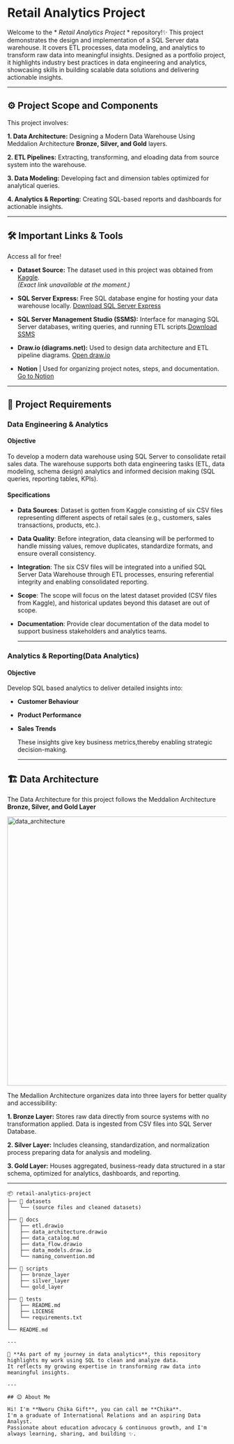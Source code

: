 # Retail Analytics Project

Welcome to the * *Retail Analytics Project* * repository!✨
This project demonstrates the design and implementation of a SQL Server data warehouse. It covers ETL processes, data modeling, and analytics to transform raw data into meaningful insights. Designed as a portfolio project, it highlights industry best practices in data engineering and analytics, showcasing skills in building scalable data solutions and delivering actionable insights.

---

## ⚙️ Project Scope and Components
This project involves:

   **1. Data Architecture:** Designing a Modern Data Warehouse Using Meddalion Architecture **Bronze, Silver, and Gold** layers.
   
   **2. ETL Pipelines:** Extracting, transforming, and eloading data from source system into the warehouse.
   
   **3. Data Modeling:** Developing fact and dimension tables optimized for analytical queries.
   
   **4. Analytics & Reporting:** Creating SQL-based reports and dashboards for actionable insights.
  
---

## 🛠️ Important Links & Tools

Access all for free!

 - **Dataset Source:**
The dataset used in this project was obtained from [Kaggle](https://www.kaggle.com/datasets).  
*(Exact link unavailable at the moment.)*

- **SQL Server Express:** Free SQL database engine for hosting your data warehouse locally.
[Download SQL Server Express](https://www.microsoft.com/en-us/sql-server/sql-server-downloads) 

- **SQL Server Management Studio (SSMS):** Interface for managing SQL Server databases, writing queries, and running ETL scripts.[Download SSMS](https://aka.ms/ssmsfullsetup) 

- **Draw.io (diagrams.net):** Used to design data architecture and ETL pipeline diagrams. 
[Open draw.io](https://app.diagrams.net/) 

- **Notion** | Used for organizing project notes, steps, and documentation. [Go to Notion](https://www.notion.so/) 

---
## 🚀 Project Requirements

### Data Engineering & Analytics

#### Objective
To develop a modern data warehouse using SQL Server to consolidate retail sales data. The warehouse supports both data engineering tasks (ETL, data modeling, schema design) analytics and informed decision making (SQL queries, reporting tables, KPIs).

#### Specifications
- **Data Sources**: Dataset is gotten from Kaggle consisting of six CSV files representing different aspects of retail sales (e.g., customers, sales transactions, products, etc.).
- **Data Quality**: Before integration, data cleansing will be performed to handle missing values, remove duplicates, standardize formats, and ensure overall consistency.
- **Integration**: The six CSV files will be integrated into a unified SQL Server Data Warehouse through ETL processes, ensuring referential integrity and enabling consolidated reporting.
- **Scope**: The scope will focus on the latest dataset provided (CSV files from Kaggle), and historical updates beyond this dataset are out of scope.
- **Documentation**: Provide clear documentation of the data model to support business stakeholders and analytics teams.

  ----

 ### Analytics & Reporting(Data Analytics)

 #### Objective
 Develop SQL based analytics to deliver detailed insights into:
 - **Customer Behaviour**
 - **Product Performance**
 - **Sales Trends**

   These insights give key business metrics,thereby enabling strategic decision-making.

   ---

  ## 🏗️ Data Architecture

  The Data Architecture for this project follows the Meddalion Architecture **Bronze, Silver, and Gold Layer**

  <img width="874" height="616" alt="data_architecture" src="https://github.com/user-attachments/assets/e48861f7-3173-4109-ae4a-06a488d43dff" />


  The Medallion Architecture organizes data into three layers for better quality and accessibility:

  **1. Bronze Layer:** Stores raw data directly from source systems with no transformation applied. Data is ingested from CSV 
  files into SQL Server Database.

  **2. Silver Layer:** Includes cleansing, standardization, and normalization process preparing data for analysis and modeling.  

  **3. Gold Layer:** Houses aggregated, business-ready data structured in a star schema, optimized for analytics, dashboards, and reporting.

---

```text
📦 retail-analytics-project
├── 📁 datasets
│   └── (source files and cleaned datasets)
│
├── 📁 docs
│   ├── etl.drawio
│   ├── data_architecture.drawio
│   ├── data_catalog.md
│   ├── data_flow.drawio
│   ├── data_models.draw.io
│   └── naming_convention.md
│
├── 📁 scripts
│   ├── bronze_layer
│   ├── silver_layer
│   └── gold_layer
│
├── 📁 tests
│   ├── README.md
│   ├── LICENSE
│   └── requirements.txt
│
└── README.md

---

🎯 **As part of my journey in data analytics**, this repository highlights my work using SQL to clean and analyze data.  
It reflects my growing expertise in transforming raw data into meaningful insights.

---

## 😊 About Me

Hi! I'm **Nworu Chika Gift**, you can call me **Chika**.  
I'm a graduate of International Relations and an aspiring Data Analyst.  
Passionate about education advocacy & continuous growth, and I'm always learning, sharing, and building ✨.
